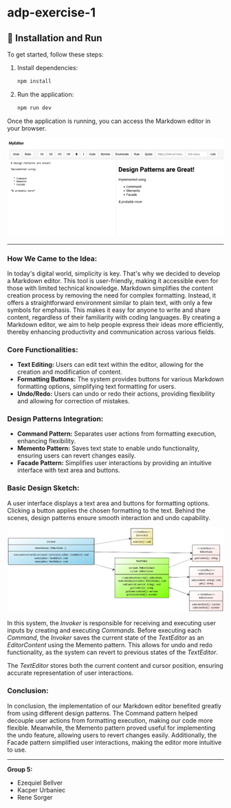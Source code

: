 # adp-exercise-1

## 🚀 Installation and Run

To get started, follow these steps:

1. Install dependencies:
    ```bash
    npm install
    ```

2. Run the application:
    ```bash
    npm run dev
    ```

Once the application is running, you can access the Markdown editor in your browser.

![Markdown Editor](.img/editor.png)

****

### How We Came to the Idea:

In today's digital world, simplicity is key. That's why we decided to develop a Markdown editor. This tool is user-friendly, making it accessible even for those with limited technical knowledge. Markdown simplifies the content creation process by removing the need for complex formatting. Instead, it offers a straightforward environment similar to plain text, with only a few symbols for emphasis. This makes it easy for anyone to write and share content, regardless of their familiarity with coding languages. By creating a Markdown editor, we aim to help people express their ideas more efficiently, thereby enhancing productivity and communication across various fields.

### Core Functionalities:

- **Text Editing:** Users can edit text within the editor, allowing for the creation and modification of content.
- **Formatting Buttons:** The system provides buttons for various Markdown formatting options, simplifying text formatting for users.
- **Undo/Redo:** Users can undo or redo their actions, providing flexibility and allowing for correction of mistakes.

### Design Patterns Integration:

- **Command Pattern:** Separates user actions from formatting execution, enhancing flexibility.
- **Memento Pattern:** Saves text state to enable undo functionality, ensuring users can revert changes easily.
- **Facade Pattern:** Simplifies user interactions by providing an intuitive interface with text area and buttons.

### Basic Design Sketch:

A user interface displays a text area and buttons for formatting options. Clicking a button applies the chosen formatting to the text. Behind the scenes, design patterns ensure smooth interaction and undo capability.

![System Architecture](/.img/uml-diagram.png)

In this system, the *Invoker* is responsible for receiving and executing user inputs by creating and executing *Commands*. Before executing each *Command*, the *Invoker* saves the current state of the *TextEditor* as an *EditorContent* using the Memento pattern. This allows for undo and redo functionality, as the system can revert to previous states of the *TextEditor*.

The *TextEditor* stores both the current content and cursor position, ensuring accurate representation of user interactions.

### Conclusion:

In conclusion, the implementation of our Markdown editor benefited greatly from using different design patterns. The Command pattern helped decouple user actions from formatting execution, making our code more flexible. Meanwhile, the Memento pattern proved useful for implementing the undo feature, allowing users to revert changes easily. Additionally, the Facade pattern simplified user interactions, making the editor more intuitive to use.

****

**Group 5:**
- Ezequiel Bellver
- Kacper Urbaniec
- Rene Sorger
